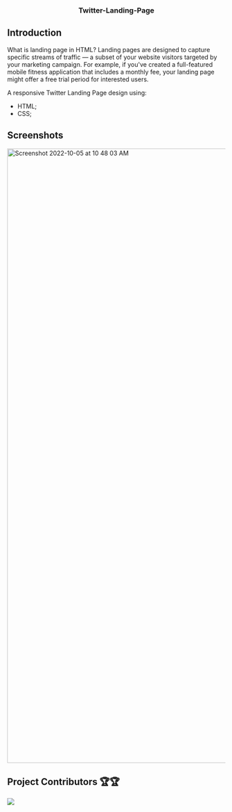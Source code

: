 <h3 align="center">
  Twitter-Landing-Page
</h3>

## Introduction
What is landing page in HTML?
Landing pages are designed to capture specific streams of traffic — a subset of your website visitors targeted by your marketing campaign. For example, if you've created a full-featured mobile fitness application that includes a monthly fee, your landing page might offer a free trial period for interested users.

A responsive  Twitter Landing Page  design using:
-  HTML;
-  CSS;


## Screenshots
<img width="1414" alt="Screenshot 2022-10-05 at 10 48 03 AM" src="https://user-images.githubusercontent.com/105835098/193986780-bfa2f7df-d5ec-42e9-b7fd-613690927e70.png">



## Project Contributors 🏆🏆

<a href="https://github.com/Zack-Dx/Twitter-Landing-Page/graphs/contributors">
<img src="https://contrib.rocks/image?repo=Zack-Dx/Twitter-Landing-Page" />
